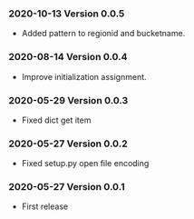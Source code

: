 ### 2020-10-13 Version 0.0.5
* Added pattern to regionid and bucketname.

### 2020-08-14 Version 0.0.4
* Improve initialization assignment.

### 2020-05-29 Version 0.0.3
* Fixed dict get item


### 2020-05-27 Version 0.0.2
* Fixed setup.py open file encoding


### 2020-05-27 Version 0.0.1
* First release
